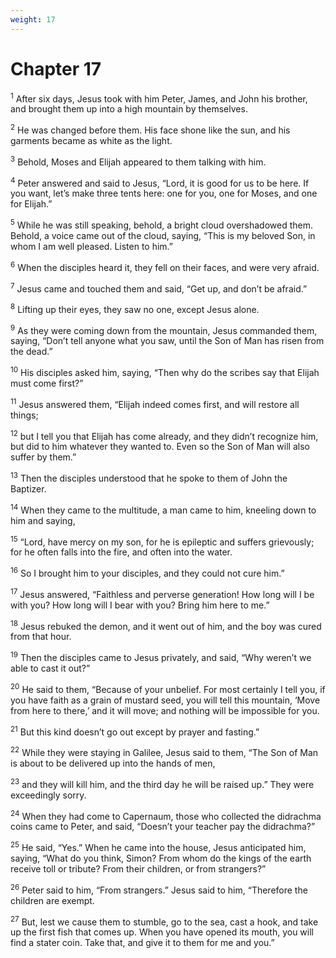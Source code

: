 ```yaml
---
weight: 17
---
```


# Chapter 17

<sup>1</sup> After six days, Jesus took with him Peter, James, and John his brother, and brought them up into a high mountain by themselves. 

<sup>2</sup> He was changed before them. His face shone like the sun, and his garments became as white as the light. 

<sup>3</sup> Behold, Moses and Elijah appeared to them talking with him. 

<sup>4</sup> Peter answered and said to Jesus, “Lord, it is good for us to be here. If you want, let’s make three tents here: one for you, one for Moses, and one for Elijah.” 

<sup>5</sup> While he was still speaking, behold, a bright cloud overshadowed them. Behold, a voice came out of the cloud, saying, “This is my beloved Son, in whom I am well pleased. Listen to him.” 

<sup>6</sup> When the disciples heard it, they fell on their faces, and were very afraid. 

<sup>7</sup> Jesus came and touched them and said, “Get up, and don’t be afraid.” 

<sup>8</sup> Lifting up their eyes, they saw no one, except Jesus alone. 

<sup>9</sup> As they were coming down from the mountain, Jesus commanded them, saying, “Don’t tell anyone what you saw, until the Son of Man has risen from the dead.” 

<sup>10</sup> His disciples asked him, saying, “Then why do the scribes say that Elijah must come first?” 

<sup>11</sup> Jesus answered them, “Elijah indeed comes first, and will restore all things; 

<sup>12</sup> but I tell you that Elijah has come already, and they didn’t recognize him, but did to him whatever they wanted to. Even so the Son of Man will also suffer by them.” 

<sup>13</sup> Then the disciples understood that he spoke to them of John the Baptizer. 

<sup>14</sup> When they came to the multitude, a man came to him, kneeling down to him and saying, 

<sup>15</sup> “Lord, have mercy on my son, for he is epileptic and suffers grievously; for he often falls into the fire, and often into the water. 

<sup>16</sup> So I brought him to your disciples, and they could not cure him.” 

<sup>17</sup> Jesus answered, “Faithless and perverse generation! How long will I be with you? How long will I bear with you? Bring him here to me.” 

<sup>18</sup> Jesus rebuked the demon, and it went out of him, and the boy was cured from that hour. 

<sup>19</sup> Then the disciples came to Jesus privately, and said, “Why weren’t we able to cast it out?” 

<sup>20</sup> He said to them, “Because of your unbelief. For most certainly I tell you, if you have faith as a grain of mustard seed, you will tell this mountain, ‘Move from here to there,’ and it will move; and nothing will be impossible for you. 

<sup>21</sup> But this kind doesn’t go out except by prayer and fasting.” 

<sup>22</sup> While they were staying in Galilee, Jesus said to them, “The Son of Man is about to be delivered up into the hands of men, 

<sup>23</sup> and they will kill him, and the third day he will be raised up.” They were exceedingly sorry. 

<sup>24</sup> When they had come to Capernaum, those who collected the didrachma coins came to Peter, and said, “Doesn’t your teacher pay the didrachma?” 

<sup>25</sup> He said, “Yes.” When he came into the house, Jesus anticipated him, saying, “What do you think, Simon? From whom do the kings of the earth receive toll or tribute? From their children, or from strangers?” 

<sup>26</sup> Peter said to him, “From strangers.” Jesus said to him, “Therefore the children are exempt. 

<sup>27</sup> But, lest we cause them to stumble, go to the sea, cast a hook, and take up the first fish that comes up. When you have opened its mouth, you will find a stater coin. Take that, and give it to them for me and you.” 


